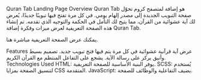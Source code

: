 Quran Tab Landing Page
Overview
Quran Tab هو إضافة لمتصفح كروم تحوّل صفحة التبويب الجديدة إلى مصدر إلهام يومي. في كل مرة تفتح فيها تبويبًا جديدًا، يُعرض لك آية عشوائية من القرآن، مما يتيح لك التأمل في الحكمة والتوجيه الذي تقدمه. تم إنشاء هذه الصفحة التعريفية لعرض ميزات وفكرة إضافة Quran Tab.

يمكنك عرض الصفحة التعريفية مباشرة هنا.

Features
عرض آية قرآنية عشوائية في كل مرة يتم فيها فتح تبويب جديد.
تصميم بسيط وأنيق يركز على رسالة الآية.
يشجع على التفاعل المنتظم مع القرآن الكريم.
Technologies Used
HTML: يوفر البنية الأساسية للصفحة التعريفية.
SCSS: يُستخدم لتنسيق الصفحة بمزايا CSS المتقدمة.
JavaScript: يضيف التفاعلية والوظائف للصفحة.
